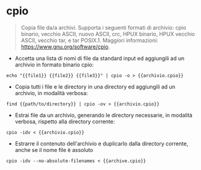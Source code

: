 # cpio

> Copia file da/a archivi.
> Supporta i seguenti formati di archivio: cpio binario, vecchio ASCII, nuovo ASCII, crc, HPUX binario, HPUX vecchio ASCII, vecchio tar, e tar POSIX.1.
> Maggiori informazioni: <https://www.gnu.org/software/cpio>.

- Accetta una lista di nomi di file da standard input ed aggiungili ad un archivio in formato binario cpio:

`echo "{{file1}} {{file2}} {{file3}}" | cpio -o > {{archivio.cpio}}`

- Copia tutti i file e le directory in una directory ed aggiungili ad un archivio, in modalità verbosa:

`find {{path/to/directory}} | cpio -ov > {{archivio.cpio}}`

- Estrai file da un archivio, generando le directory necessarie, in modalità verbosa, rispetto alla directory corrente:

`cpio -idv < {{archivio.cpio}}`

- Estrarre il contenuto dell'archivio e duplicarlo dalla directory corrente, anche se il nome file è assoluto

`cpio -idv --no-absolute-filenames < {{archive.cpio}}`